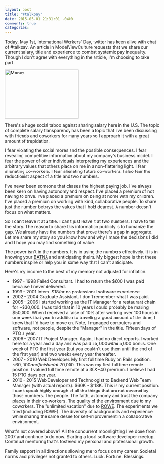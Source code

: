```yaml
---
layout: post
title: "#talkpay"
date: 2015-05-01 21:31:01 -0400
comments: true
categories:
---
```


Today, May 1st, International Workers' Day, twitter has been alive with chat of
[#talkpay](https://twitter.com/hashtag/talkpay).  [An
article](https://modelviewculture.com/news/lets-talk-about-pay) in
[ModelViewCulture](https://modelviewculture.com) requests that we share our
current salary, title and experience to combat systemic pay inequality. Though I
don't agree with everything in the article, I'm choosing to take part.

<a href="https://www.flickr.com/photos/76657755@N04/7408506410" title="Money by Tax Credits, on Flickr"><img src="https://farm8.staticflickr.com/7114/7408506410_715acb5f6f_m.jpg" width="240" height="160" alt="Money"></a>

<!-- more -->

There's a huge social taboo against sharing salary here in the U.S. The topic of
complete salary transparency has been a topic that I've been discussing with
friends and coworkers for many years so I approach it with a great amount of
trepidation.

I fear violating the social mores and the possible consequences. I
fear revealing competitive information about my company's business model. I fear
the power of other individuals interpreting my experiences and the arbitrary
values that others place on me in a non-flattering light. I fear alienating
co-workers. I fear alienating future co-workers. I also fear the
reductionist aspect of a title and two numbers.

I've never been someone that chases the highest paying job. I've always been
keen on having autonomy and respect. I've placed a premium of not having to
drive. I've placed a premium on being at home with my children. I've placed a
premium on working with kind, collaborative people. To share just the number
betrays the values that I hold dearest. A number doesn't focus on what matters.

So I can't leave it at a title.  I can't just leave it at two numbers. I have to
tell the story. The reason to share this information publicly is to humanize the
gap. We already have the numbers that prove there's a gap in aggregate. Let me
share my story so you know how and why I made the decisions I did and I hope you
may find something of value.

The power isn't in the numbers. It is in using the numbers effectively. It is in
knowing your
[BATNA](http://en.wikipedia.org/wiki/Best_alternative_to_a_negotiated_agreement)
and anticipating theirs. My biggest hope is that these numbers inspire or help
you in some way that I can't anticipate.

Here's my income to the best of my memory not adjusted for inflation.

 * 1997 - 1998 Failed Consultant. I had to return the $600 I was paid because I never delivered.
 * 1999 - 2001 Intern. $18/hr no professional software experience.
 * 2002 - 2004 Graduate Assistant. I don't remember what I was paid.
 * 2005 - 2006 I started working as the IT Manager for a restaurant chain
   for ~$30,000. I was told that in 10 years I could probably be making $50,000.
   When I received a raise of 10% after working over 100 hours in one week that
   year in addition to traveling a good amount of the time, I knew that I'd have
   to move on. Note, I managed computers and software, not people, despite the
   "Manager" in the title. Fifteen days of PTO a year.
 * 2006 - 2007 IT Project Manager. Again, I had no direct reports. I worked here
   for a year and a day and was paid $55,000 with a ~$5,000 bonus. One week of
   PTO the first year (but you couldn't use them until the end of the first
   year) and two weeks every year thereafter.
 * 2007 - 2010 Web Developer. My first full time Ruby on Rails position.
   ~$60,000 and finished at ~$70,000. This was my first full time remote
   position. I valued full time remote at a $30K-$40 premium. I believe I had 15
   PTO days per year.
 * 2010 - 2015 Web Developer and Technologist to Backend Web Team Manager (with actual
   reports). $60K - $118K. This is my current position. I can't speak highly
   enough of all the things that are not covered by those numbers. The people.
   The faith, autonomy and trust the company places in their co-workers.  The
   quality of the environment due to my coworkers. The "unlimited vacation" due
   to [ROWE](http://gorowe.com/). The experiments we tried (including ROWE). The
   diversity of backgrounds and experience while sharing the same desire for
   self-improvement in a collaborative environment.

What's not covered above? All the concurrent moonlighting I've done from 2007
and continue to do now. Starting a local software developer meetup. Continual
mentoring that's fostered my personal and professional growth.

Family support in all directions allowing me to focus on my career. Societal
norms and privileges not granted to others. Luck. Fortune. Blessings.
